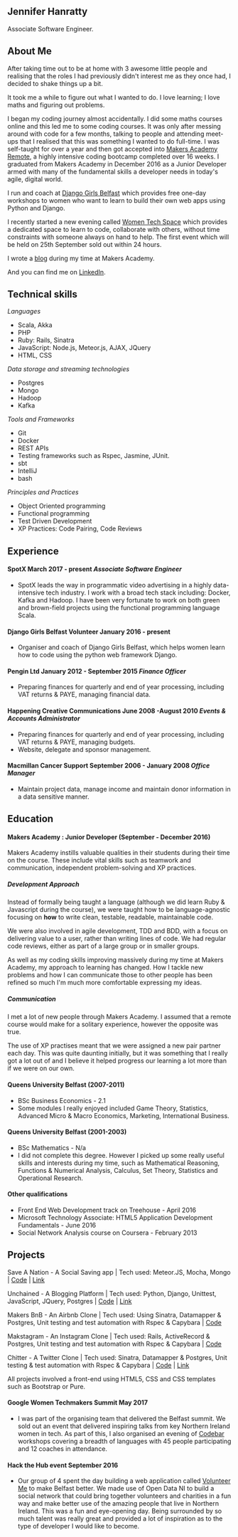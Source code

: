 ## Jennifer Hanratty

Associate Software Engineer.

## About Me

After taking time out to be at home with 3 awesome little people and realising that the roles I had previously didn't interest me as they once had, I decided to shake things up a bit.

It took me a while to figure out what I wanted to do. I love learning; I love maths and figuring out problems.

I began my coding journey almost accidentally. I did some maths courses online and this led me to some coding courses. It was only after messing around with code for a few months, talking to people and attending meet-ups that I realised that this was something I wanted to do full-time. I was self-taught for over a year and then got accepted into [Makers Academy Remote](http://www.makersacademy.com/), a highly intensive coding bootcamp completed over 16 weeks. I graduated from Makers Academy in December 2016 as a Junior Developer armed with many of the fundamental skills a developer needs in today's agile, digital world.

I run and coach at [Django Girls Belfast](https://djangogirls.org/belfast/) which provides free one-day workshops to women who want to learn to build their own web apps using Python and Django.

I recently started a new evening called [Women Tech Space](https://getinvited.to/womentechspace/women-tech-space/) which
provides a dedicated space to learn to code, collaborate with others, without time constraints with someone always on hand to help. The first event which will be held on 25th September sold out within 24 hours.

I wrote a [blog](https://medium.com/@hanratty.jen) during my time at Makers Academy.

And you can find me on [LinkedIn](https://www.linkedin.com/in/jennifer-hanratty-6977b8109).

## Technical skills
_Languages_
* Scala, Akka
* PHP
* Ruby: Rails, Sinatra
* JavaScript: Node.js, Meteor.js, AJAX, JQuery
* HTML, CSS

_Data storage and streaming technologies_
* Postgres
* Mongo
* Hadoop
* Kafka

_Tools and Frameworks_
* Git
* Docker
* REST APIs
* Testing frameworks such as Rspec, Jasmine, JUnit.
* sbt
* IntelliJ
* bash

_Principles and Practices_
* Object Oriented programming
* Functional programming
* Test Driven Development
* XP Practices: Code Pairing, Code Reviews

## Experience

#### SpotX March 2017 - present *Associate Software Engineer*
* SpotX leads the way in programmatic video advertising in a highly data-intensive tech industry. I work with a broad tech stack including: Docker, Kafka and Hadoop. I have been very fortunate to work on both green and brown-field projects using the functional programming language Scala.

#### Django Girls Belfast Volunteer January 2016 - present
* Organiser and coach of Django Girls Belfast, which helps women learn how to code using the python web framework Django.

#### Pengin Ltd January 2012 - September 2015 *Finance Officer*
* Preparing finances for quarterly and end of year processing, including VAT returns & PAYE, managing financial data.

#### Happening Creative Communications June 2008 -August 2010 *Events & Accounts Administrator*
*	Preparing finances for quarterly and end of year processing, including VAT returns & PAYE, managing budgets.
*	Website, delegate and sponsor management.

#### Macmillan Cancer Support September 2006 - January 2008 *Office Manager*
* Maintain project data, manage income and maintain donor information in a data sensitive manner.

## Education

#### Makers Academy : Junior Developer (September - December 2016)

Makers Academy instills valuable qualities in their students during their time on the course. These include vital skills such as teamwork and communication, independent problem-solving and XP practices.

##### *Development Approach*

Instead of formally being taught a language (although we did learn Ruby & Javascript during the course), we were taught how to be language-agnostic focusing on **how** to write clean, testable, readable, maintainable code.

We were also involved in agile development, TDD and BDD, with a focus on delivering value to a user, rather than writing lines of code. We had regular code reviews, either as part of a large group or in smaller groups.

As well as my coding skills improving massively during my time at Makers Academy, my approach to learning has changed. How I tackle new problems and how I can communicate those to other people has been refined so much I'm much more comfortable expressing my ideas.

##### *Communication*

I met a lot of new people through Makers Academy. I assumed that a remote course would make for a solitary experience, however the opposite was true.

The use of XP practises meant that we were assigned a new pair partner each day. This was quite daunting initially, but it was something that I really got a lot out of and I believe it helped progress our learning a lot more than if we were on our own.

#### Queens University Belfast (2007-2011)

* BSc Business Economics - 2.1
* Some modules I really enjoyed included Game Theory, Statistics, Advanced Micro & Macro Economics, Marketing, International Business.

#### Queens University Belfast (2001-2003)
* BSc Mathematics - N/a
* I did not complete this degree. However I picked up some really useful skills and interests during my time, such as Mathematical Reasoning, Functions & Numerical Analysis, Calculus, Set Theory, Statistics and Operational Research.

#### Other qualifications
* Front End Web Development track on Treehouse - April 2016
* Microsoft Technology Associate: HTML5 Application Development Fundamentals - June 2016
* Social Network Analysis course on Coursera - February 2013


## Projects

Save A Nation - A Social Saving app | Tech used: Meteor.JS, Mocha, Mongo | [Code](https://github.com/hanrattyjen/saveanation) | [Link](http://saveanation.herokuapp.com)

Unchained - A Blogging Platform | Tech used: Python, Django, Unittest, JavaScript, JQuery, Postgres  | [Code](https://github.com/hanrattyjen/unchained_blog) | [Link](https://unchainedblog.herokuapp.com/)

Makers BnB - An Airbnb Clone | Tech used: Using Sinatra, Datamapper & Postgres, Unit testing and test automation with Rspec & Capybara | [Code](https://github.com/hanrattyjen/makersbnb)

Makstagram - An Instagram Clone | Tech used: Rails, ActiveRecord & Postgres, Unit testing and test automation with Rspec & Capybara | [Code](https://github.com/hanrattyjen/instagram-challenge)

Chitter - A Twitter Clone | Tech used: Sinatra, Datamapper & Postgres, Unit testing & test automation with Rspec & Capybara | [Code](https://github.com/hanrattyjen/chitter-challenge) | [Link](https://chitter-chitter-bang-bang.herokuapp.com/)


All projects involved a front-end using HTML5, CSS and CSS templates such as Bootstrap or Pure.

#### Google Women Techmakers Summit May 2017
* I was part of the organising team that delivered the Belfast summit. We sold out an event that delivered inspiring talks from key Northern Ireland women in tech. As part of this, I also organised an evening of [Codebar](https://codebar.io/) workshops covering a breadth of languages with 45 people participating and 12 coaches in attendance.

#### Hack the Hub event September 2016
* Our group of 4 spent the day building a web application called [Volunteer Me](https://hth-volunteer.herokuapp.com/) to make Belfast better. We made use of Open Data NI to build a social network that could bring together volunteers and charities in a fun way and make better use of the amazing people that live in Northern Ireland. This was a fun and eye-opening day. Being surrounded by so much talent was really great and provided a lot of inspiration as to the type of developer I would like to become.
